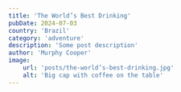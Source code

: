 ```yaml
---
title: 'The World’s Best Drinking'
pubDate: 2024-07-03
country: 'Brazil'
category: 'adventure'
description: 'Some post description'
author: 'Murphy Cooper'
image:
    url: 'posts/the-world’s-best-drinking.jpg'
    alt: 'Big cap with coffee on the table'
---
```

